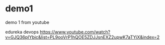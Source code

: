 # demo1
demo 1 from youtube

edureka devops https://www.youtube.com/watch?v=GJQ36pIYbic&list=PL9ooVrP1hQOE5ZDJJsnEXZ2upwK7aTYiX&index=2
